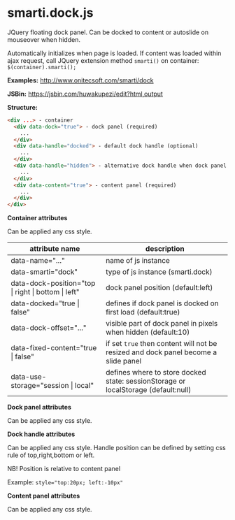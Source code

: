 # smarti.dock.js

JQuery floating dock panel. Can be docked to content or autoslide on mouseover when hidden.

Automatically initializes when page is loaded. If content was loaded within ajax request, call JQuery extension method `smarti()` on container: `$(container).smarti();`

<b>Examples:</b> http://www.onitecsoft.com/smarti/dock

<b>JSBin:</b> https://jsbin.com/huwakupezi/edit?html,output

<b>Structure:</b>

```html
<div ...> - container
  <div data-dock="true"> - dock panel (required)
    ...
  </div>
  <div data-handle="docked"> - default dock handle (optional)
    ...
  </div>
  <div data-handle="hidden"> - alternative dock handle when dock panel is hidden (optional)
    ...
  </div>
  <div data-content="true"> - content panel (required)
    ...
  </div>
</div>
```
<b>Container attributes</b>

Can be applied any css style.

attribute name | description
--- | ---
data-name="..." | name of js instance
data-smarti="dock" | type of js instance (smarti.dock)
data-dock-position="top \| right \| bottom \| left" | dock panel position (default:left)
data-docked="true \| false" | defines if dock panel is docked on first load (default:true)
data-dock-offset="..." | visible part of dock panel in pixels when hidden (default:10)
data-fixed-content="true \| false" | if set `true` then content will not be resized and dock panel become a slide panel
data-use-storage="session \| local" | defines where to store docked state: sessionStorage or localStorage (default:null)

<b>Dock panel attributes</b>

Can be applied any css style.

<b>Dock handle attributes</b>

Can be applied any css style. Handle position can be defined by setting css rule of top,right,bottom or left.

NB! Position is relative to content panel

Example: `style="top:20px; left:-10px"`

<b>Content panel attributes</b>

Can be applied any css style.

